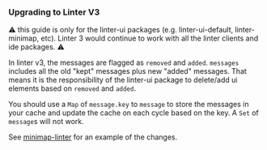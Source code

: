 ### Upgrading to Linter V3

:warning: this guide is only for the linter-ui packages (e.g. linter-ui-default, linter-minimap, etc). Linter 3 would continue to work with all the linter clients and ide packages. :warning:

In linter v3, the messages are flagged as `removed` and `added`. `messages` includes all the old "kept" messages plus new "added" messages. That means it is the responsibility of the linter-ui package to delete/add ui elements based on `removed` and `added`.

You should use a `Map` of `message.key` to `message` to store the messages in your cache and update the cache on each cycle based on the key. A `Set` of `message`s will not work.

See [minimap-linter](https://github.com/AtomLinter/atom-minimap-linter/pull/82) for an example of the changes.
